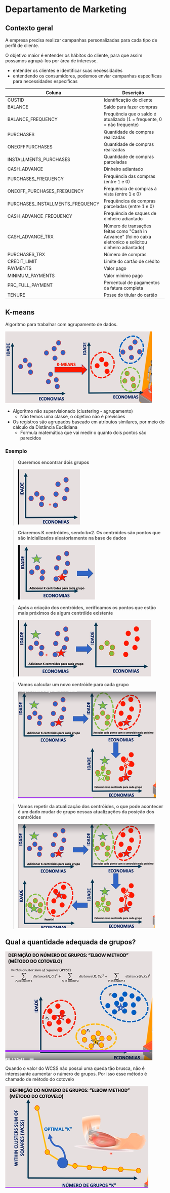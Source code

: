 # Departamento de Marketing

## Contexto geral

A empresa precisa realizar campanhas personalizadas para cada tipo de perfil de cliente.

O objetivo maior é entender os hábitos do cliente, para que assim possamos agrupá-los por área de interesse. 

- entender os clientes e identificar suas necessidades
- entendendo os consumidores, podemos enviar campanhas específicas para necessidades específicas

| Coluna                           | Descrição                                                    |
| -------------------------------- | ------------------------------------------------------------ |
| CUSTID                           | Identificação do cliente                                     |
| BALANCE                          | Saldo para fazer compras                                     |
| BALANCE_FREQUENCY                | Frequência que o saldo é atualizado (1 = frequente, 0 = não frequente) |
| PURCHASES                        | Quantidade de compras realizadas                             |
| ONEOFFPURCHASES                  | Quantidade de compras realizadas                             |
| INSTALLMENTS_PURCHASES           | Quantidade de compras parceladas                             |
| CASH_ADVANCE                     | Dinheiro adiantado                                           |
| PURCHASES_FREQUENCY              | Frequência das compras (entre 1 e 0)                         |
| ONEOFF_PURCHASES_FREQUENCY       | Frequência de compras à vista (entre 1 e 0)                  |
| PURCHASES_INSTALLMENTS_FREQUENCY | Frequêncica de compras parceladas (entre 1 e 0)              |
| CASH_ADVANCE_FREQUENCY           | Frequência de saques de dinheiro adiantado                   |
| CASH_ADVANCE_TRX                 | Número de transações feitas como "Cash in Advance" (foi no caixa eletronico e solicitou dinheiro adiantado) |
| PURCHASES_TRX                    | Número de compras                                            |
| CREDIT_LIMIT                     | Limite do cartão de crédito                                  |
| PAYMENTS                         | Valor pago                                                   |
| MINIMUM_PAYMENTS                 | Valor mínimo pago                                            |
| PRC_FULL_PAYMENT                 | Percentual de pagamentos da fatura completa                  |
| TENURE                           | Posse do titular do cartão                                   |

## K-means

Algoritmo para trabalhar com agrupamento de dados.

<img src="graph2.png" style="zoom: 50%;" />

- Algoritmo não supervisionado (clustering - agrupamento)
  - Não temos uma classe, o objetivo não é previsões
- Os registros são agrupados baseado em atributos similares, por meio do cálculo da Distância Euclidiana
  - Formula matemática que vai medir o quanto dois pontos são parecidos

### Exemplo

> **Queremos encontrar dois grupos**
>
> ![](graph1.png)

> **Criaremos K centróides, sendo k=2. Os centróides são pontos que são inicializados aleatoriamente na base de dados**
>
> ![](graph3.png)

> **Após a criação dos centróides, verificamos os pontos que estão mais próximos de algum centróide existente**
>
> ![](graph4.png)

> **Vamos calcular um novo centróide para cada grupo**
>
> <img src="graph5.png" style="zoom:50%;" />

> **Vamos repetir da atualização dos centróides, o que pode acontecer é um dado mudar de grupo nessas atualizações da posição dos centróides**
>
> <img src="graph6.png" style="zoom:50%;" />



## Qual a quantidade adequada de grupos?

<img src="graph7.png"/>

Quando o valor do WCSS não possui uma queda tão brusca, não é interessante aumentar o número de grupos. Por isso esse método é chamado de método do cotovelo

<img src="graph8.png"/>